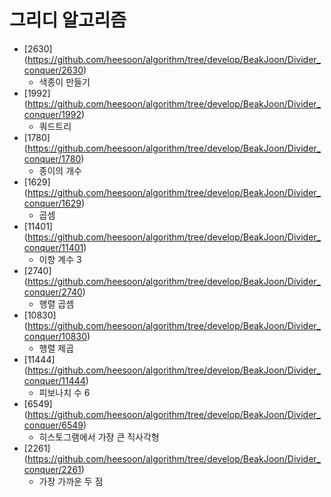 그리디 알고리즘
==========================================================================================
* [2630] (https://github.com/heesoon/algorithm/tree/develop/BeakJoon/Divider_conquer/2630)
  * 색종이 만들기
* [1992] (https://github.com/heesoon/algorithm/tree/develop/BeakJoon/Divider_conquer/1992)
  * 쿼드트리
* [1780] (https://github.com/heesoon/algorithm/tree/develop/BeakJoon/Divider_conquer/1780)
  * 종이의 개수
* [1629] (https://github.com/heesoon/algorithm/tree/develop/BeakJoon/Divider_conquer/1629)
  * 곱셈
* [11401] (https://github.com/heesoon/algorithm/tree/develop/BeakJoon/Divider_conquer/11401)
  * 이항 계수 3
* [2740] (https://github.com/heesoon/algorithm/tree/develop/BeakJoon/Divider_conquer/2740)
  * 행렬 곱셈
* [10830] (https://github.com/heesoon/algorithm/tree/develop/BeakJoon/Divider_conquer/10830)
  * 행렬 제곱
* [11444] (https://github.com/heesoon/algorithm/tree/develop/BeakJoon/Divider_conquer/11444)
  * 피보나치 수 6
* [6549] (https://github.com/heesoon/algorithm/tree/develop/BeakJoon/Divider_conquer/6549)
  * 히스토그램에서 가장 큰 직사각형
* [2261] (https://github.com/heesoon/algorithm/tree/develop/BeakJoon/Divider_conquer/2261)
  * 가장 가까운 두 점